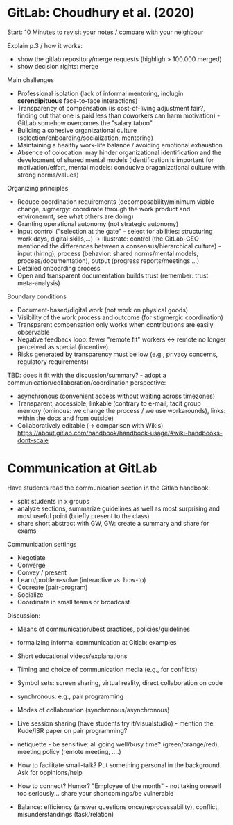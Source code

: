 
# GitLab: Choudhury et al. (2020)

Start: 10 Minutes to revisit your notes / compare with your neighbour

Explain p.3 / how it works:
- show the gitlab repository/merge requests (highligh > 100.000 merged)
- show decision rights: merge

Main challenges
- Professional isolation (lack of informal mentoring, inclugin **serendipituous** face-to-face interactions)
- Transparency of compensation (is cost-of-living adjustment fair?, finding out that one is paid less than coworkers can harm motivation) - GitLab somehow overcomes the "salary taboo"
- Building a cohesive organizational culture (selection/onboarding/socialization, mentoring)
- Maintaining a healthy work-life balance / avoiding emotional exhaustion
- Absence of colocation: may hinder organizational identification and the development of shared mental models (identification is important for motivation/effort, mental models: conducive oraganizational culture with strong norms/values)

Organizing principles
- Reduce coordination requirements (decomposability/minimum viable change, sigmergy: coordinate through the work product and environemnt, see what others are doing)
- Granting operational autonomy (not strategic autonomy)
- Input control ("selection at the gate" - select for abilities: structuring work days, digital skills,...)
-> Illustrate: control (the GitLab-CEO mentioned the differences between a consensus/hierarchical culture) - input (hiring), process (behavior: shared norms/mental models, process/documentation), output (progress reports/meetings ...)
- Detailed onboarding process
- Open and transparent documentation builds trust (remember: trust meta-analysis)

Boundary conditions
- Document-based/digital work (not work on physical goods)
- Visibility of the work process and outcome (for stigmergic coordination)
- Transparent compensation only works when contributions are easily observable
- Negative feedback loop: fewer "remote fit" workers <-> remote no longer perceived as special (incentive)
- Risks generated by transparency must be low (e.g., privacy concerns, regulatory requirements)

TBD: does it fit with the discussion/summary? - adopt a communication/collaboration/coordination perspective:
- asynchronous (convenient access without waiting across timezones)
- Transparent, accessible, linkable (contrary to e-mail, tacit group memory (ominous: we change the process / we use workarounds), links: within the docs and from outside)
- Collaboratively editable (-> comparison with Wikis) https://about.gitlab.com/handbook/handbook-usage/#wiki-handbooks-dont-scale


# Communication at GitLab

Have students read the communication section in the Gitlab handbook:
- split students in x groups
- analyze sections, summarize guidelines as well as most surprising and most useful point (briefly present to the class)
- share short abstract with GW, GW: create a summary and share for exams


Communication settings

- Negotiate
- Converge
- Convey / present
- Learn/problem-solve (interactive vs. how-to)
- Cocreate (pair-program)
- Socialize
- Coordinate in small teams or broadcast

Discussion:

- Means of communication/best practices, policies/guidelines
- formalizing informal communication at Gitlab: examples
- Short educational videos/explanations
- Timing and choice of communication media (e.g., for conflicts)
- Symbol sets: screen sharing, virtual reality, direct collaboration on code
- synchronous: e.g., pair programming 
- Modes of collaboration (synchronous/asynchronous)
- Live session sharing (have students try it/visualstudio) - mention the Kude/ISR paper on pair programming?
- netiquette - be sensitive: all going well/busy time? (green/orange/red), meeting policy (remote meeting, ....)

- How to facilitate small-talk? Put something personal in the background. Ask for oppinions/help
- How to connect? Humor? "Employee of the month" - not taking oneself too seriously... share your shortcomings/be vulnerable

-  Balance: efficiency (answer questions once/reprocessability), conflict, misunderstandings (task/relation)